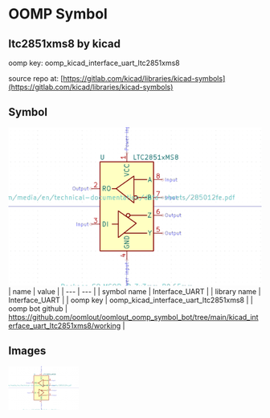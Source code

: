 # OOMP Symbol  
## ltc2851xms8  by kicad  
  
oomp key: oomp_kicad_interface_uart_ltc2851xms8  
  
source repo at: [https://gitlab.com/kicad/libraries/kicad-symbols](https://gitlab.com/kicad/libraries/kicad-symbols)  
## Symbol  
  
[![working.png](working_600.png)](working.png)  
| name | value | 
| --- | --- | 
| symbol name | Interface_UART | 
| library name | Interface_UART | 
| oomp key | oomp_kicad_interface_uart_ltc2851xms8 | 
| oomp bot github | https://github.com/oomlout/oomlout_oomp_symbol_bot/tree/main/kicad_interface_uart_ltc2851xms8/working | 
## Images  
  
[![working.png](working_140.png)](working.png)  
